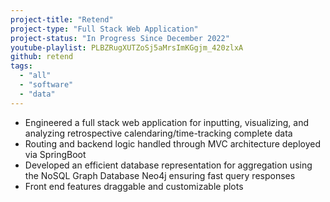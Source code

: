 ```yaml
---
project-title: "Retend"
project-type: "Full Stack Web Application"
project-status: "In Progress Since December 2022"
youtube-playlist: PLBZRugXUTZoSj5aMrsImKGgjm_420zlxA
github: retend
tags:
  - "all"
  - "software"
  - "data"
---
```

* Engineered a full stack web application for inputting, visualizing, and analyzing retrospective calendaring/time-tracking complete data
* Routing and backend logic handled through MVC architecture deployed via SpringBoot
* Developed an efficient database representation for aggregation using the NoSQL Graph Database Neo4j ensuring fast query responses
* Front end features draggable and customizable plots 